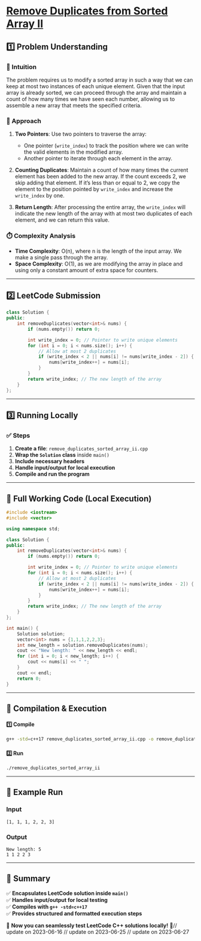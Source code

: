 # **[Remove Duplicates from Sorted Array II](https://leetcode.com/problems/remove-duplicates-from-sorted-array-ii/description/)**  

## **1️⃣ Problem Understanding**  
### **📌 Intuition**  
The problem requires us to modify a sorted array in such a way that we can keep at most two instances of each unique element. Given that the input array is already sorted, we can proceed through the array and maintain a count of how many times we have seen each number, allowing us to assemble a new array that meets the specified criteria.

### **🚀 Approach**  
1. **Two Pointers**: Use two pointers to traverse the array:
   - One pointer (`write_index`) to track the position where we can write the valid elements in the modified array.
   - Another pointer to iterate through each element in the array.
  
2. **Counting Duplicates**: Maintain a count of how many times the current element has been added to the new array. If the count exceeds 2, we skip adding that element. If it’s less than or equal to 2, we copy the element to the position pointed by `write_index` and increase the `write_index` by one.
  
3. **Return Length**: After processing the entire array, the `write_index` will indicate the new length of the array with at most two duplicates of each element, and we can return this value.

### **⏱️ Complexity Analysis**  
- **Time Complexity**: O(n), where n is the length of the input array. We make a single pass through the array.
- **Space Complexity**: O(1), as we are modifying the array in place and using only a constant amount of extra space for counters.

---  

## **2️⃣ LeetCode Submission**  
```cpp
class Solution {
public:
    int removeDuplicates(vector<int>& nums) {
        if (nums.empty()) return 0;

        int write_index = 0; // Pointer to write unique elements
        for (int i = 0; i < nums.size(); i++) {
            // Allow at most 2 duplicates
            if (write_index < 2 || nums[i] != nums[write_index - 2]) {
                nums[write_index++] = nums[i];
            }
        }
        return write_index; // The new length of the array
    }
};
```  

---  

## **3️⃣ Running Locally**  
### **✅ Steps**  
1. **Create a file**: `remove_duplicates_sorted_array_ii.cpp`  
2. **Wrap the `Solution` class** inside `main()`  
3. **Include necessary headers**  
4. **Handle input/output for local execution**  
5. **Compile and run the program**  

---  

## **📝 Full Working Code (Local Execution)**  
```cpp
#include <iostream>
#include <vector>

using namespace std;

class Solution {
public:
    int removeDuplicates(vector<int>& nums) {
        if (nums.empty()) return 0;

        int write_index = 0; // Pointer to write unique elements
        for (int i = 0; i < nums.size(); i++) {
            // Allow at most 2 duplicates
            if (write_index < 2 || nums[i] != nums[write_index - 2]) {
                nums[write_index++] = nums[i];
            }
        }
        return write_index; // The new length of the array
    }
};

int main() {
    Solution solution;
    vector<int> nums = {1,1,1,2,2,3};
    int new_length = solution.removeDuplicates(nums);
    cout << "New length: " << new_length << endl;
    for (int i = 0; i < new_length; i++) {
        cout << nums[i] << " ";
    }
    cout << endl;
    return 0;
}
```  

---  

## **🔧 Compilation & Execution**  
#### **1️⃣ Compile**  
```bash
g++ -std=c++17 remove_duplicates_sorted_array_ii.cpp -o remove_duplicates_sorted_array_ii
```  

#### **2️⃣ Run**  
```bash
./remove_duplicates_sorted_array_ii
```  

---  

## **🎯 Example Run**  
### **Input**  
```
[1, 1, 1, 2, 2, 3]
```  
### **Output**  
```
New length: 5
1 1 2 2 3 
```  

---  

## **📌 Summary**  
✅ **Encapsulates LeetCode solution inside `main()`**  
✅ **Handles input/output for local testing**  
✅ **Compiles with `g++ -std=c++17`**  
✅ **Provides structured and formatted execution steps**  

🚀 **Now you can seamlessly test LeetCode C++ solutions locally!** 🚀// update on 2023-06-16
// update on 2023-06-25
// update on 2023-06-27
